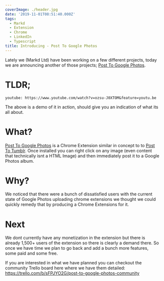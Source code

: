 ```yaml
---
coverImage: ./header.jpg
date: '2019-11-01T08:51:40.000Z'
tags:
  - Markd
  - Extension
  - Chrome
  - LinkedIn
  - Typescript
title: Introducing - Post To Google Photos
---
```


Lately we (Markd Ltd) have been working on a few different projects, today we are announcing another of those projects; [Post To Google Photos](https://chrome.google.com/webstore/detail/post-to-google-photos/lafpnfnchohhamoidohgmljijeafebbf).

<!-- more -->

# TLDR;

`youtube: https://www.youtube.com/watch?v=ozsu-J0XTOM&feature=youtu.be`

The above is a demo of it in action, should give you an indication of what its all about.

# What?

[Post To Google Photos](https://chrome.google.com/webstore/detail/post-to-google-photos/lafpnfnchohhamoidohgmljijeafebbf) is a Chrome Extension similar in concept to to [Post To Tumblr](https://chrome.google.com/webstore/detail/post-to-tumblr/dbpicbbcpanckagpdjflgojlknomoiah). Once installed you can right click on any image (even content that technically isnt a HTML Image) and then immediately post it to a Google Photos album.

# Why?

We noticed that there were a bunch of dissatisfied users with the current state of Google Photos uploading chrome extensions we thought we could quickly remedy that by producing a Chrome Extensions for it.

# Next

We dont currently have any monetization in the extension but there is already 1,500+ users of the extension so there is clearly a demand there. So once we have time we plan to go back and add a bunch more features, some paid and some free.

If you are interested in what we have planned you can checkout the community Trello board here where we have them detailed: https://trello.com/b/sFPJYO2G/post-to-google-photos-community

